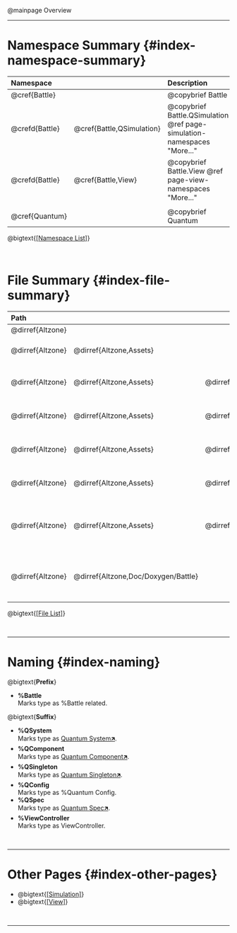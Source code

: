 @mainpage Overview

---

# Namespace Summary {#index-namespace-summary}

|  Namespace                                || Description                                                             |
| :------------- | :------------------------ | :---------------------------------------------------------------------- |
| @cref{Battle}                             || @copybrief Battle                                                       |
| @crefd{Battle} | @cref{Battle,QSimulation} | @copybrief Battle.QSimulation @ref page-simulation-namespaces "More..." |
| @crefd{Battle} | @cref{Battle,View}        | @copybrief Battle.View        @ref page-view-namespaces "More..."       |
|                                                                                                                    |||
| @cref{Quantum}                            || @copybrief Quantum                                                      |

@bigtext{[[Namespace List]](./namespaces.html)}

<br/>

# File Summary {#index-file-summary}

|  Path                                                                                                                          |||| Description                                                                                                                                                                                        |
| :--------------- | :---------------------- | :---------------------------------- | :--------------------------------------------- | :------------------------------------------------------------------------------------------------------------------------------------------------------------------------------------------------- |
| @dirref{Altzone} |                                                                                                              ||| Project Root.                                                                                                                                                                                      |
| @dirref{Altzone} | @dirref{Altzone,Assets}                                                                                      ||| Unity Resources Directory.<br/>Where all game resources are stored, including scripts, graphics, audio, etc.                                                                                       |
|                                                                                                                                                                                                                                                                                                                                    |||||
| @dirref{Altzone} | @dirref{Altzone,Assets} | @dirref{Altzone/Assets,QuantumUser}                                                 || Main %Quantum Directory.<br/>Contains files for %Battle and other %Quantum based development.                                                                                                      |
| @dirref{Altzone} | @dirref{Altzone,Assets} | @dirref{Altzone/Assets,QuantumUser} | @dirref{Altzone/Assets/QuantumUser,Resources}  | Game Resource Directory. @ref page-resources "More..."<br/>Contains %Battle resources like prefabs, configs, spec assets, graphics, audio, etc.                                                                                  |
| @dirref{Altzone} | @dirref{Altzone,Assets} | @dirref{Altzone/Assets,QuantumUser} | @dirref{Altzone/Assets/QuantumUser,Scenes}     | Game Scene Directory. @ref page-scenes "More..."<br/>Contains %Battle Scenes.                                                                                                                                                 |
| @dirref{Altzone} | @dirref{Altzone,Assets} | @dirref{Altzone/Assets,QuantumUser} | @dirref{Altzone/Assets/QuantumUser,Simulation} | Game Simulation Logic Directory. @ref page-simulation-directories "More..."<br/>Contains deterministic %Quantum Simulation logic and state.                                                        |
| @dirref{Altzone} | @dirref{Altzone,Assets} | @dirref{Altzone/Assets,QuantumUser} | @dirref{Altzone/Assets/QuantumUser,View}       | Game View Logic Directory. @ref page-view-directories "More..."<br/>Contains non-deterministic Unity View/Visual logic that is client-side representation of the Simulation.                       |
|                                                                                                                                                                                                                                                                                                                                    |||||
| @dirref{Altzone} | @dirref{Altzone,Doc/Doxygen/Battle}                                                                          ||| %Battle Documentation files. @dirlink{More...:Altzone/Doc/Doxygen/Battle}<br/>Contains [Doxygen🡵] configuration files, additional documentation files and the generated documentation for %Battle. |

@bigtext{[[File List]](./files.html)}

<br/>

---

# Naming {#index-naming}

@bigtext{**Prefix**}
- **%Battle**  
  Marks type as %Battle related.

@bigtext{**Suffix**}
- **%QSystem**  
  Marks type as [Quantum System🡵].
- **%QComponent**  
  Marks type as [Quantum Component🡵].
- **%QSingleton**  
  Marks type as [Quantum Singleton🡵].
- **%QConfig**  
  Marks type as %Quantum Config.
- **%QSpec**  
  Marks type as [Quantum Spec🡵].
- **%ViewController**  
  Marks type as ViewController.


<br/>

---

# Other Pages {#index-other-pages}

- @bigtext{[[Simulation]](#page-simulation)}
- @bigtext{[[View]](#page-view)}

<br/>

---

[Quantum System🡵]:    https://doc.photonengine.com/quantum/current/manual/quantum-ecs/systems
[Quantum Component🡵]: https://doc.photonengine.com/quantum/current/manual/quantum-ecs/dsl
[Quantum Singleton🡵]: https://doc.photonengine.com/quantum/current/manual/quantum-ecs/dsl
[Quantum Spec🡵]:      https://doc.photonengine.com/quantum/current/manual/assets/assets-simulation
[Doxygen🡵]:           https://www.doxygen.nl/index.html